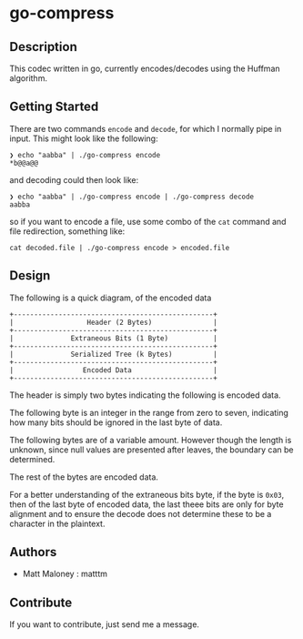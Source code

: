 # go-compress

## Description

This codec written in go, currently encodes/decodes using the Huffman algorithm.

## Getting Started
There are two commands `encode` and `decode`, for which I normally pipe in input. This might look like the following:
```
❯ echo "aabba" | ./go-compress encode
*b@@a@@
```
and decoding could then look like:
```
❯ echo "aabba" | ./go-compress encode | ./go-compress decode
aabba
```
so if you want to encode a file, use some combo of the `cat` command and file redirection, something like:
```
cat decoded.file | ./go-compress encode > encoded.file
```
## Design

The following is a quick diagram, of the encoded data
```
+-------------------------------------------------+
|                  Header (2 Bytes)               | 
+-------------------------------------------------+
|              Extraneous Bits (1 Byte)           | 
+-------------------------------------------------+
|              Serialized Tree (k Bytes)          | 
+-------------------------------------------------+
|                 Encoded Data                    | 
+-------------------------------------------------+
```
The header is simply two bytes indicating the following is encoded data.

The following byte is an integer in the range from zero to seven, indicating how many bits should be ignored in the last byte of data.

The following bytes are of a variable amount. However though the length is unknown, since null values are presented after leaves, the boundary can be determined.

The rest of the bytes are encoded data.

For a better understanding of the extraneous bits byte, if the byte is `0x03`, then of the last byte of encoded data, the last theee bits are only for byte alignment and to ensure the decode does not determine these to be a character in the plaintext.

## Authors

-   Matt Maloney : matttm

## Contribute

If you want to contribute, just send me a message.
